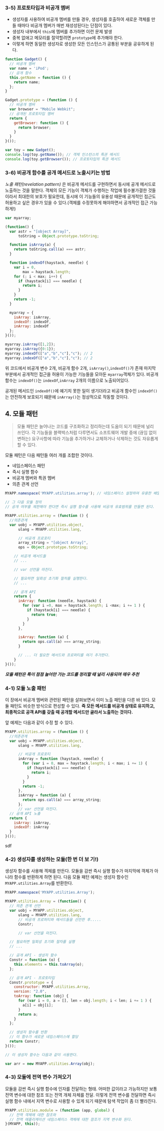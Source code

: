 ### 3-5) 프로토타입과 비공개 멤버

* 생성자를 사용하여 비공개 멤버를 만들 경우, 생성자를 호출하여 새로운 객체를 만들 때마다 비공개 멤버가 매번 재성성된다는 단점이 있다.
* 생성자 내부에서 `this`에 멤버를 추가하면 이런 문제 발생
* 중복 없애고 메모리를 절약할려면 `prototype`에 추가해야 한다.
* 이렇게 하면 동일한 생성자로 생성한 모든 인스턴스가 공통된 부분을 공유하게 된다.

``` js
function Gadget() {
  // 비공개 멤버
  var name = 'iPod';
  // 공개 함수
  this.getName = function () {
    return name;
  };
}

Gadget.prototype = (function () {
  // 비공개 멤버
  var browser = "Mobile Webkit";
  // 공개된 프로토타입 멤버
  return {
    getBrowser: function () {
      return browser;
    }
  }
}());

var toy = new Gadget();
console.log(toy.getName()); // 객체 인스턴스의 특권 메서드
console.log(toy.getBrowser()); // 프로토타입의 특권 메서드
```

### 3-6) 비공개 함수를 공개 메서드로 노출시키는 방법

*노출 패턴(revelation pattern)* 은 비공개 메서드를 구현하면서 동시에 공개 메서드로 노출하는 것을 말한다. 객체의 모든 기능이 객체가 수행하는 작업에 필수불가결한 것들이라서 최대한의 보호가 필요한데, 동시에 이 기능들의 유용성 때문에 공개적인 접근도 허용하고 싶은 경우가 있을 수 있다.(객체를 수정못하게 해야하면서 공개적인 접근 가능하게!)

``` js
var myarray;

(function() {
  var astr = "[object Array]",
      toString = Object.prototype.toString;

  function isArray(a) {
    return toString.call(a) === astr;
  }

  function indexOf(haystack, needle) {
    var i = 0,
        max = haystack.length;
    for (; i < max; i++) {
      if (haystack[i] === needle) {
        return i;
      }
    }    
    return -1;
  }

  myarray = {
    isArray: isArray,
    indexOf: indexOf,
    inArray: indexOf
  };
}());

myarray.isArray([1,2]);
myarray.isArray({0:1});
myarray.indexOf(["a","b","c"],"c"); // 2
myarray.indexOf(["a","b","c"],"c"); // 2
```

위 코드에서 비공개 변수 2개, 비공개 함수 2개, `isArray()`,`indexOf()`가 존재
마지막 부분에서 공개적인 접근을 허용이 가능한 기능들을 모아둔 `myarray`객체가 있다.
비공개 함수는 `indexOf()`는 `indexOf`,`inArray` 2개의 이름으로 노출되어있다.

공개된 메서드인 `indexOf()`에 예기치 못한 일이 생기더라고 비공개 함수인 `indexOf()`는 안전하게 보호되기 떄문에 `inArray()`는 정상적으로 작동할 것이다.

## 4. 모듈 패턴

> 모듈 패턴은 늘어나는 코드를 구조화하고 정리하는데 도움이 되기 때문에 널리 쓰인다. 각 기능들을 블랙박스처럼 다루면서도 소프트웨어 개발 중에 (끊임 없이 변하는) 요구사항에 따라 기능을 추가하거나 교체하거나 삭제하는 것도 자유롭게 할 수 있다.

모듈 패턴은 다음 패턴들 여러 개를 조합한 것이다.

* 네임스페이스 패턴
* 즉시 실행 함수
* 비공개 멤버와 특권 멤버
* 의존 관계 선언

``` js
MYAPP.namespace('MYAPP.utilities.array'); // 네임스페이스 설정하여 유용한 배열 메서드를 제공하는 유틸리티 모듈 예제를 만들어 보자.

// 그 다음 모듈 정의
// 공개 여부를 제한해야 한다면 즉시 실행 함수를 사용해 비공개 유효범위를 만들면 된다.

MYAPP.utilities.array = (function () {
  //의존관계
  var uobj = MYAPP.utilities.object,
      ulang = MYAPP.utilities.lang,

      // 비공개 프로포티
      array_string = "[object Array]",
      ops = Object.prototype.toString;

    // 비공개 메서드들
    // ...

    // var 선언을 마친다.

    // 필요하면 일회성 초기화 절차를 실행한다.
    // ...

    // 공개 API
    return {
      inArray: function (needle, haystack) {
        for (var i =0, max = haystack.length; i <max; i += 1 ) {
          if (haystack[i] === needle) {
            return true;
          }
        }
      },

      isArray: function (a) {
        return ops.call(a) === array_string;
      }

      // ... 더 필요한 메서드와 프로퍼티를 여기 추가한다.
    }  
}());
```

***모듈 패턴은 특이 점점 늘어만 가는 코드를 정리할 때 널리 사용되며 매우 추천***

### 4-1) 모듈 노출 패턴

이 장에서 비공개 멤버와 관련된 패턴을 살펴보면서 이미 노출 패턴을 다른 바 있다. 모듈 패턴도 비슷한 방식으로 편성할 수 있다. **즉 모든 메서드를 비공개 상태로 유지하고, 최종적으로 공객 API를 갖출 때 공개할 메서드만 골라서 노출하는 것이다.**

앞 예제는 다음과 같이 수정 할 수 있다.

```js
MYAPP.utilities.array = (function () {
  //의존관계
  var uobj = MYAPP.utilities.object,
      ulang = MYAPP.utilities.lang,

      // 비공개 프로포티
      inArray = function (haystack, needle) {
        for (var i = 0, max = haystack.length; i < max; i += 1) {
          if (haystack[i] === needle) {
            return i;
          }
        }
        return -1;
      },
      isArray = function (a) {
        return ops.call(a) === array_string;
      };
      // var 선언을 마친다.
  // 공개 API 노출
  return {
    isArray: isArray,
    indexOf: inArray
  }    
}());
```

sdf

### 4-2) 생성자를 생성하는 모듈(한 번 더 보 기!)

생성자 함수를 사용해 겍체를 만든다. 모듈을 감싼 즉시 실행 함수가 마지막에 객체가 아니라 함수를 반환하게 하면 된다.
다음 모듈 패턴 예제는 생성자 함수인 `MYAPP.utilities.Array`를 반환한다.

``` js
MYAPP.namespace('MYAPP.utilities.Array');

MYAPP.utilities.Array = (function() {
  // 의존 관계 선언
  var uobj = MYAPP.utilities.object,
      ulang = MYAPP.utilities.lang,
      // 비공개 프로퍼티와 메서드들을 선언한 후.....
      Constr;

      // var 선언을 마친다.

  // 필요하면 일회성 초기화 절차를 실행
  // ...

  // 공개 API - 생성자 함수
  Constr = function (o) {
    this.elements = this.toArray(o);
  };

  // 공개 API - 프로토타입
  Constr.prototype = {
    constructor: MYAPP.utilities.Array,
    version: "2.0",
    toArray: function (obj) {
      for (var i = 0, a = [], len = obj.length; i < len; i += 1 ) {
        a[i] = obj[i];
      }
      return a;
    }
  };

  // 생성자 함수를 반환
  // 이 함수가 새로운 네임스페이스에 할당
  return Constr;
}());

// 이 생성자 함수는 다음과 같이 사용한다.

var arr = new MYAPP.utilities.Array(obj);
```

### 4-3) 모듈에 전역 변수 가져오기

모듈을 감싼 즉시 실행 함수에 인자를 전달하는 형태. 어떠한 값이라고 가능하지만 보통 전역 변수에 대한 참조 또는 전역 개체 자체를 전달. 이렇게 전역 변수를 전달하면 즉시 실행 함수 내에서 지역 변수로 사용할 수 있게 되기 때문에 탐색 작업이 좀 더 빨라진다.

``` js
MYAPP.utilities.module = (function (app, global) {
  // 전역 객체에 대한 참조와
  // 전역 애플리케이션 네임스페이스 객체에 대한 참조가 지역 변수화 된다.
}(MYAPP, this));
```
